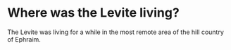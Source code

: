 # Where was the Levite living?

The Levite was living for a while in the most remote area of the hill country of Ephraim.

